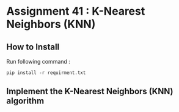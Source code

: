 # Assignment 41 : K-Nearest Neighbors (KNN)

## How to Install
Run following command :
```
pip install -r requirment.txt
```

## Implement the K-Nearest Neighbors (KNN) algorithm